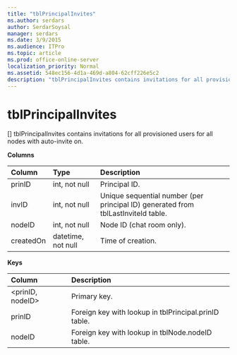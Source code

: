 ```yaml
---
title: "tblPrincipalInvites"
ms.author: serdars
author: SerdarSoysal
manager: serdars
ms.date: 3/9/2015
ms.audience: ITPro
ms.topic: article
ms.prod: office-online-server
localization_priority: Normal
ms.assetid: 548ec156-4d1a-469d-a804-62cff226e5c2
description: "tblPrincipalInvites contains invitations for all provisioned users for all nodes with auto-invite on."
---
```


# tblPrincipalInvites
[]
tblPrincipalInvites contains invitations for all provisioned users for all nodes with auto-invite on.
  
**Columns**

|**Column**|**Type**|**Description**|
|:-----|:-----|:-----|
|prinID  <br/> |int, not null  <br/> |Principal ID.  <br/> |
|invID  <br/> |int, not null  <br/> |Unique sequential number (per principal ID) generated from tblLastInviteId table.  <br/> |
|nodeID  <br/> |int, not null  <br/> |Node ID (chat room only).  <br/> |
|createdOn  <br/> |datetime, not null  <br/> |Time of creation.  <br/> |
   
**Keys**

|**Column**|**Description**|
|:-----|:-----|
|\<prinID, nodeID\>  <br/> |Primary key.  <br/> |
|prinID  <br/> |Foreign key with lookup in tblPrincipal.prinID table.  <br/> |
|nodeID  <br/> |Foreign key with lookup in tblNode.nodeID table.  <br/> |
   

